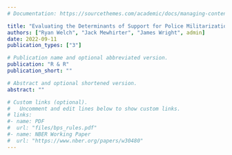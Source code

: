 ```yaml
---
# Documentation: https://sourcethemes.com/academic/docs/managing-content/

title: "Evaluating the Determinants of Support for Police Militarization among Officers"
authors: ["Ryan Welch", "Jack Mewhirter", "James Wright", admin]
date: 2022-09-11
publication_types: ["3"]

# Publication name and optional abbreviated version.
publication: "R & R"
publication_short: ""

# Abstract and optional shortened version.
abstract: ""

# Custom links (optional).
#   Uncomment and edit lines below to show custom links.
# links:
#- name: PDF
#  url: "files/bps_rules.pdf"
#- name: NBER Working Paper
#  url: "https://www.nber.org/papers/w30480"
---
```

